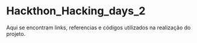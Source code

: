 # Hackthon_Hacking_days_2
Aqui se encontram links, referencias e códigos utilizados na realização do projeto.

